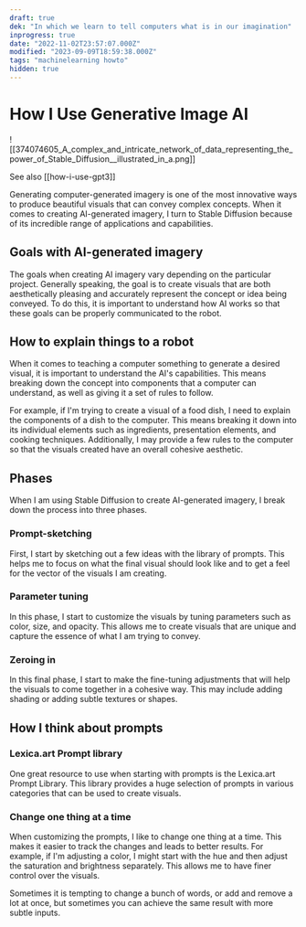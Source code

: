 ```yaml
---
draft: true
dek: "In which we learn to tell computers what is in our imagination"
inprogress: true
date: "2022-11-02T23:57:07.000Z"
modified: "2023-09-09T18:59:38.000Z"
tags: "machinelearning howto"
hidden: true
---
```

# How I Use Generative Image AI

![[374074605_A_complex_and_intricate_network_of_data_representing_the_power_of_Stable_Diffusion__illustrated_in_a.png]]

See also [[how-i-use-gpt3]]

Generating computer-generated imagery is one of the most innovative ways to produce beautiful visuals that can convey complex concepts. When it comes to creating AI-generated imagery, I turn to Stable Diffusion because of its incredible range of applications and capabilities.

## Goals with AI-generated imagery

The goals when creating AI imagery vary depending on the particular project. Generally speaking, the goal is to create visuals that are both aesthetically pleasing and accurately represent the concept or idea being conveyed. To do this, it is important to understand how AI works so that these goals can be properly communicated to the robot.

## How to explain things to a robot

When it comes to teaching a computer something to generate a desired visual, it is important to understand the AI's capabilities. This means breaking down the concept into components that a computer can understand, as well as giving it a set of rules to follow.

For example, if I'm trying to create a visual of a food dish, I need to explain the components of a dish to the computer. This means breaking it down into its individual elements such as ingredients, presentation elements, and cooking techniques. Additionally, I may provide a few rules to the computer so that the visuals created have an overall cohesive aesthetic.

## Phases

When I am using Stable Diffusion to create AI-generated imagery, I break down the process into three phases.

### Prompt-sketching

First, I start by sketching out a few ideas with the library of prompts. This helps me to focus on what the final visual should look like and to get a feel for the vector of the visuals I am creating.

### Parameter tuning

In this phase, I start to customize the visuals by tuning parameters such as color, size, and opacity. This allows me to create visuals that are unique and capture the essence of what I am trying to convey.

### Zeroing in

In this final phase, I start to make the fine-tuning adjustments that will help the visuals to come together in a cohesive way. This may include adding shading or adding subtle textures or shapes.

## How I think about prompts
### Lexica.art Prompt library

One great resource to use when starting with prompts is the Lexica.art Prompt Library. This library provides a huge selection of prompts in various categories that can be used to create visuals.

### Change one thing at a time

When customizing the prompts, I like to change one thing at a time. This makes it easier to track the changes and leads to better results. For example, if I'm adjusting a color, I might start with the hue and then adjust the saturation and brightness separately. This allows me to have finer control over the visuals.

Sometimes it is tempting to change a bunch of words, or add and remove a lot at once, but sometimes you can achieve the same result with more subtle inputs.
